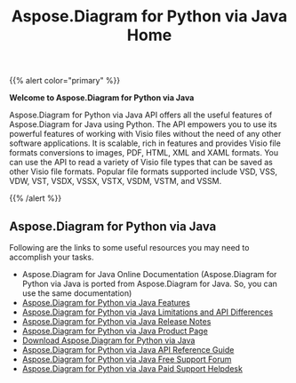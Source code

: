 ﻿---
title: Aspose.Diagram for Python via Java Home
type: docs
weight: 40
url: /python-java/
---

{{% alert color="primary" %}}


**Welcome to Aspose.Diagram for Python via Java**

Aspose.Diagram for Python via Java API offers all the useful features of Aspose.Diagram for Java using Python. The API empowers you to use its powerful features of working with Visio files without the need of any other software applications. It is scalable, rich in features and provides Visio file formats conversions to images, PDF, HTML, XML and XAML formats. You can use the API to read a variety of Visio file types that can be saved as other Visio file formats. Popular file formats supported include VSD, VSS, VDW, VST, VSDX, VSSX, VSTX, VSDM, VSTM, and VSSM.

{{% /alert %}}
## **Aspose.Diagram for Python via Java**
Following are the links to some useful resources you may need to accomplish your tasks.

- Aspose.Diagram for Java Online Documentation (Aspose.Diagram for Python via Java is ported from Aspose.Diagram for Java. So, you can use the same documentation)
- [Aspose.Diagram for Python via Java Features](https://docs.aspose.com/diagram/java/aspose-diagram-for-python-via-java-features/)
- [Aspose.Diagram for Python via Java Limitations and API Differences](https://docs.aspose.com/diagram/java/aspose-diagram-for-python-via-java-limitations-and-api-differences/)
- [Aspose.Diagram for Python via Java Release Notes](https://releases.aspose.com/diagram/python-java/release-notes/)
- [Aspose.Diagram for Python via Java Product Page](https://products.aspose.com/diagram/python-java/)
- [Download Aspose.Diagram for Python via Java](https://releases.aspose.com/diagram/python-java/)
- [Aspose.Diagram for Python via Java API Reference Guide](https://reference.aspose.com/diagram/python)
- [Aspose.Diagram for Python via Java Free Support Forum](https://forum.aspose.com/c/diagram/17)
- [Aspose.Diagram for Python via Java Paid Support Helpdesk](https://helpdesk.aspose.com/)
